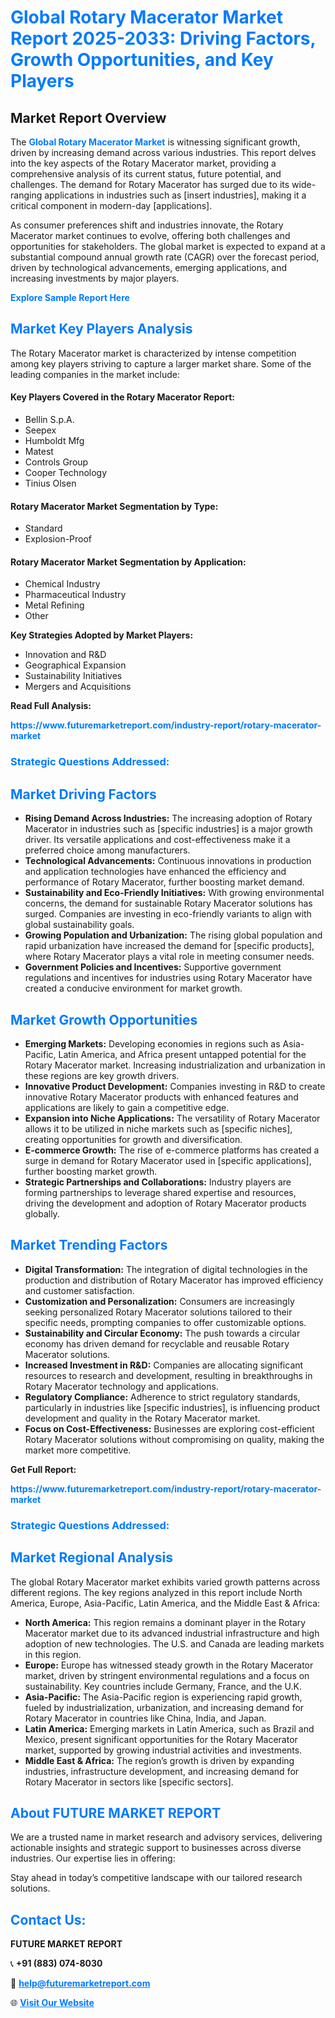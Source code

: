 <h1 style="color: #007BFF;">Global Rotary Macerator Market Report 2025-2033: Driving Factors, Growth Opportunities, and Key Players</h1>

<section id="overview">
<h2>Market Report Overview</h2>
<p>The <a href="https://www.futuremarketreport.com/industry-report/rotary-macerator-market" style="color: #007BFF; text-decoration: none;"><strong>Global Rotary Macerator Market</strong></a> is witnessing significant growth, driven by increasing demand across various industries. This report delves into the key aspects of the Rotary Macerator market, providing a comprehensive analysis of its current status, future potential, and challenges. The demand for Rotary Macerator has surged due to its wide-ranging applications in industries such as [insert industries], making it a critical component in modern-day [applications].</p>
<p>As consumer preferences shift and industries innovate, the Rotary Macerator market continues to evolve, offering both challenges and opportunities for stakeholders. The global market is expected to expand at a substantial compound annual growth rate (CAGR) over the forecast period, driven by technological advancements, emerging applications, and increasing investments by major players.</p>
</section>

<section id="overview">
<p><a href="https://www.futuremarketreport.com/request-sample/reportId=104945" style="color: #007BFF; text-decoration: none;"><strong>Explore Sample Report Here</strong></a></p>
</section>

<section id="key-players">
<h2 style="color: #007BFF;">Market Key Players Analysis</h2>
<p>The Rotary Macerator market is characterized by intense competition among key players striving to capture a larger market share. Some of the leading companies in the market include:</p>
<h4>Key Players Covered in the Rotary Macerator Report:</h4>
<ul><li>Bellin S.p.A.</li><li>Seepex</li><li>Humboldt Mfg</li><li>Matest</li><li>Controls Group</li><li>Cooper Technology</li><li>Tinius Olsen</li></ul>
<h4>Rotary Macerator Market Segmentation by Type:</h4>
<ul><li>Standard</li><li>Explosion-Proof</li></ul>

<h4>Rotary Macerator Market Segmentation by Application:</h4>
<ul><li>Chemical Industry</li><li>Pharmaceutical Industry</li><li>Metal Refining</li><li>Other</li></ul>
<p><strong>Key Strategies Adopted by Market Players:</strong></p>
<ul>
<li>Innovation and R&D</li>
<li>Geographical Expansion</li>
<li>Sustainability Initiatives</li>
<li>Mergers and Acquisitions</li>
</ul>
</section>

<section>
<p><strong>Read Full Analysis: </strong></p><a href="https://www.futuremarketreport.com/industry-report/rotary-macerator-market" style="color: #007BFF; text-decoration: none;"><strong>https://www.futuremarketreport.com/industry-report/rotary-macerator-market</strong></a>
<h3 style="color: #007BFF;">Strategic Questions Addressed:</h3>
</section>

<section id="driving-factors">
<h2 style="color: #007BFF;">Market Driving Factors</h2>
<ul>
<li><strong>Rising Demand Across Industries:</strong> The increasing adoption of Rotary Macerator in industries such as [specific industries] is a major growth driver. Its versatile applications and cost-effectiveness make it a preferred choice among manufacturers.</li>
<li><strong>Technological Advancements:</strong> Continuous innovations in production and application technologies have enhanced the efficiency and performance of Rotary Macerator, further boosting market demand.</li>
<li><strong>Sustainability and Eco-Friendly Initiatives:</strong> With growing environmental concerns, the demand for sustainable Rotary Macerator solutions has surged. Companies are investing in eco-friendly variants to align with global sustainability goals.</li>
<li><strong>Growing Population and Urbanization:</strong> The rising global population and rapid urbanization have increased the demand for [specific products], where Rotary Macerator plays a vital role in meeting consumer needs.</li>
<li><strong>Government Policies and Incentives:</strong> Supportive government regulations and incentives for industries using Rotary Macerator have created a conducive environment for market growth.</li>
</ul>
</section>

<section id="growth-opportunities">
<h2 style="color: #007BFF;">Market Growth Opportunities</h2>
<ul>
<li><strong>Emerging Markets:</strong> Developing economies in regions such as Asia-Pacific, Latin America, and Africa present untapped potential for the Rotary Macerator market. Increasing industrialization and urbanization in these regions are key growth drivers.</li>
<li><strong>Innovative Product Development:</strong> Companies investing in R&D to create innovative Rotary Macerator products with enhanced features and applications are likely to gain a competitive edge.</li>
<li><strong>Expansion into Niche Applications:</strong> The versatility of Rotary Macerator allows it to be utilized in niche markets such as [specific niches], creating opportunities for growth and diversification.</li>
<li><strong>E-commerce Growth:</strong> The rise of e-commerce platforms has created a surge in demand for Rotary Macerator used in [specific applications], further boosting market growth.</li>
<li><strong>Strategic Partnerships and Collaborations:</strong> Industry players are forming partnerships to leverage shared expertise and resources, driving the development and adoption of Rotary Macerator products globally.</li>
</ul>
</section>

<section id="trending-factors">
<h2 style="color: #007BFF;">Market Trending Factors</h2>
<ul>
<li><strong>Digital Transformation:</strong> The integration of digital technologies in the production and distribution of Rotary Macerator has improved efficiency and customer satisfaction.</li>
<li><strong>Customization and Personalization:</strong> Consumers are increasingly seeking personalized Rotary Macerator solutions tailored to their specific needs, prompting companies to offer customizable options.</li>
<li><strong>Sustainability and Circular Economy:</strong> The push towards a circular economy has driven demand for recyclable and reusable Rotary Macerator solutions.</li>
<li><strong>Increased Investment in R&D:</strong> Companies are allocating significant resources to research and development, resulting in breakthroughs in Rotary Macerator technology and applications.</li>
<li><strong>Regulatory Compliance:</strong> Adherence to strict regulatory standards, particularly in industries like [specific industries], is influencing product development and quality in the Rotary Macerator market.</li>
<li><strong>Focus on Cost-Effectiveness:</strong> Businesses are exploring cost-efficient Rotary Macerator solutions without compromising on quality, making the market more competitive.</li>
</ul>
</section>

<section>
<p><strong>Get Full Report: </strong></p><a href="https://www.futuremarketreport.com/industry-report/rotary-macerator-market" style="color: #007BFF; text-decoration: none;"><strong>https://www.futuremarketreport.com/industry-report/rotary-macerator-market</strong></a>
<h3 style="color: #007BFF;">Strategic Questions Addressed:</h3>
</section>


<section id="regional-analysis">
<h2 style="color: #007BFF;">Market Regional Analysis</h2>
<p>The global Rotary Macerator market exhibits varied growth patterns across different regions. The key regions analyzed in this report include North America, Europe, Asia-Pacific, Latin America, and the Middle East & Africa:</p>
<ul>
<li><strong>North America:</strong> This region remains a dominant player in the Rotary Macerator market due to its advanced industrial infrastructure and high adoption of new technologies. The U.S. and Canada are leading markets in this region.</li>
<li><strong>Europe:</strong> Europe has witnessed steady growth in the Rotary Macerator market, driven by stringent environmental regulations and a focus on sustainability. Key countries include Germany, France, and the U.K.</li>
<li><strong>Asia-Pacific:</strong> The Asia-Pacific region is experiencing rapid growth, fueled by industrialization, urbanization, and increasing demand for Rotary Macerator in countries like China, India, and Japan.</li>
<li><strong>Latin America:</strong> Emerging markets in Latin America, such as Brazil and Mexico, present significant opportunities for the Rotary Macerator market, supported by growing industrial activities and investments.</li>
<li><strong>Middle East & Africa:</strong> The region’s growth is driven by expanding industries, infrastructure development, and increasing demand for Rotary Macerator in sectors like [specific sectors].</li>
</ul>
</section>

<footer>
<h2 style="color: #007BFF;">About FUTURE MARKET REPORT</h2>
<p>We are a trusted name in market research and advisory services, delivering actionable insights and strategic support to businesses across diverse industries. Our expertise lies in offering:</p>

<p>Stay ahead in today’s competitive landscape with our tailored research solutions.</p>

<h2 style="color: #007BFF;">Contact Us:</h2>
<p><strong>FUTURE MARKET REPORT</strong></p>
<p>📞 <strong>+91 (883) 074-8030</strong></p>
<p>📧 <strong><a href="mailto:help@futuremarketreport.com" style="color: #007BFF;">help@futuremarketreport.com</a></strong></p>
<p>🌐 <strong><a href="https://www.futuremarketreport.com/" style="color: #007BFF;">Visit Our Website</a></strong></p>
</footer>